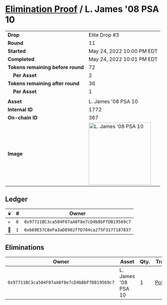 # [Elimination Proof](./readme.md) / L. James &#039;08 PSA 10

|||
|---|---|
| **Drop** | Elite Drop #3 |
| **Round** | 11 |
| **Started** | May 24, 2022 10:00 PM EDT |
| **Completed** | May 24, 2022 10:01 PM EDT |
| **Tokens remaining before round** | 72 |
| **&nbsp;&nbsp;&nbsp;&nbsp;Per Asset** | 2 |
| **Tokens remaining after round** | 36 |
| **&nbsp;&nbsp;&nbsp;&nbsp;Per Asset** | 1 |
| | |
| **Asset** | L. James &#039;08 PSA 10 |
| **Internal ID** | 1772 |
| **On-chain ID** | 367 |
| **Image** | <img src="https://tcdn.blokpax.com/9648a5d9-184d-4666-b8b4-a9cdcc9ba741/f4f1daf4f95502c158cffbbed3900042f15852f1d944310b03e7f8866566b7c3.png" height="200" alt="L. James &#039;08 PSA 10" /> |

## Ledger

| 💀 | # | Owner |
| --- | --- | --- |
| 💀 | `0` | `0x97711BC3ca504F07aA0f8e7cD4b8bFfDB19569c7` |
| 👑 | `1` | `0x669E57C8eFa3aD8902ffD704ca275F3177187837` |


## Eliminations

| Owner | Asset | Qty. | Transaction |
| --- | --- | --- | --- |
| `0x97711BC3ca504F07aA0f8e7cD4b8bFfDB19569c7` | L. James '08 PSA 10 | 1 | [Polygonscan](https://polygonscan.com/tx/0x85c14e1d11c28beac07521bf0683a895440c0a27c4cb4b865d701402431ec74a) |
